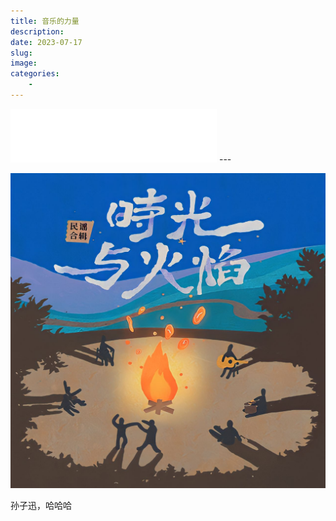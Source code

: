 ```yaml
---
title: 音乐的力量
description: 
date: 2023-07-17
slug: 
image: 
categories:
    - 
---
```

<iframe frameborder="no" border="0" marginwidth="0" marginheight="0" width=330 height=86 src="//music.163.com/outchain/player?type=2&id=1922374770&auto=1&height=66"></iframe>
---

![](1.jpg)

孙子迅，哈哈哈